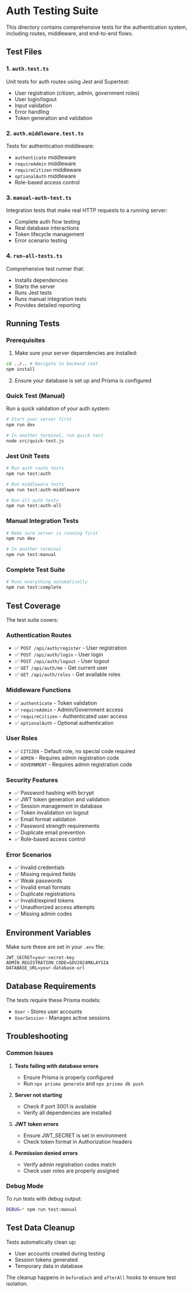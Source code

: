 # Auth Testing Suite

This directory contains comprehensive tests for the authentication system, including routes, middleware, and end-to-end flows.

## Test Files

### 1. `auth.test.ts`
Unit tests for auth routes using Jest and Supertest:
- User registration (citizen, admin, government roles)
- User login/logout
- Input validation
- Error handling
- Token generation and validation

### 2. `auth.middleware.test.ts`
Tests for authentication middleware:
- `authenticate` middleware
- `requireAdmin` middleware  
- `requireCitizen` middleware
- `optionalAuth` middleware
- Role-based access control

### 3. `manual-auth-test.ts`
Integration tests that make real HTTP requests to a running server:
- Complete auth flow testing
- Real database interactions
- Token lifecycle management
- Error scenario testing

### 4. `run-all-tests.ts`
Comprehensive test runner that:
- Installs dependencies
- Starts the server
- Runs Jest tests
- Runs manual integration tests
- Provides detailed reporting

## Running Tests

### Prerequisites
1. Make sure your server dependencies are installed:
```bash
cd ../.. # Navigate to backend root
npm install
```

2. Ensure your database is set up and Prisma is configured

### Quick Test (Manual)
Run a quick validation of your auth system:
```bash
# Start your server first
npm run dev

# In another terminal, run quick test
node src/quick-test.js
```

### Jest Unit Tests
```bash
# Run auth route tests
npm run test:auth

# Run middleware tests  
npm run test:auth-middleware

# Run all auth tests
npm run test:auth-all
```

### Manual Integration Tests
```bash
# Make sure server is running first
npm run dev

# In another terminal
npm run test:manual
```

### Complete Test Suite
```bash
# Runs everything automatically
npm run test:complete
```

## Test Coverage

The test suite covers:

### Authentication Routes
- ✅ `POST /api/auth/register` - User registration
- ✅ `POST /api/auth/login` - User login
- ✅ `POST /api/auth/logout` - User logout
- ✅ `GET /api/auth/me` - Get current user
- ✅ `GET /api/auth/roles` - Get available roles

### Middleware Functions
- ✅ `authenticate` - Token validation
- ✅ `requireAdmin` - Admin/Government access
- ✅ `requireCitizen` - Authenticated user access
- ✅ `optionalAuth` - Optional authentication

### User Roles
- ✅ `CITIZEN` - Default role, no special code required
- ✅ `ADMIN` - Requires admin registration code
- ✅ `GOVERNMENT` - Requires admin registration code

### Security Features
- ✅ Password hashing with bcrypt
- ✅ JWT token generation and validation
- ✅ Session management in database
- ✅ Token invalidation on logout
- ✅ Email format validation
- ✅ Password strength requirements
- ✅ Duplicate email prevention
- ✅ Role-based access control

### Error Scenarios
- ✅ Invalid credentials
- ✅ Missing required fields
- ✅ Weak passwords
- ✅ Invalid email formats
- ✅ Duplicate registrations
- ✅ Invalid/expired tokens
- ✅ Unauthorized access attempts
- ✅ Missing admin codes

## Environment Variables

Make sure these are set in your `.env` file:
```
JWT_SECRET=your-secret-key
ADMIN_REGISTRATION_CODE=GOV2024MALAYSIA
DATABASE_URL=your-database-url
```

## Database Requirements

The tests require these Prisma models:
- `User` - Stores user accounts
- `UserSession` - Manages active sessions

## Troubleshooting

### Common Issues

1. **Tests failing with database errors**
   - Ensure Prisma is properly configured
   - Run `npx prisma generate` and `npx prisma db push`

2. **Server not starting**
   - Check if port 3001 is available
   - Verify all dependencies are installed

3. **JWT token errors**
   - Ensure JWT_SECRET is set in environment
   - Check token format in Authorization headers

4. **Permission denied errors**
   - Verify admin registration codes match
   - Check user roles are properly assigned

### Debug Mode

To run tests with debug output:
```bash
DEBUG=* npm run test:manual
```

## Test Data Cleanup

Tests automatically clean up:
- User accounts created during testing
- Session tokens generated
- Temporary data in database

The cleanup happens in `beforeEach` and `afterAll` hooks to ensure test isolation.